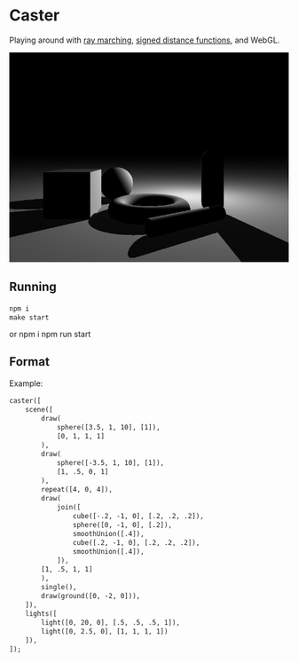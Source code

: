 # Caster

Playing around with [ray marching](http://jamie-wong.com/2016/07/15/ray-marching-signed-distance-functions/), [signed distance functions](https://en.wikipedia.org/wiki/Signed_distance_function), and WebGL.

![basic](img/screenshot.png)

## Running

    npm i
    make start

or
    npm i
    npm run start

## Format

Example:

    caster([
        scene([
            draw(
                sphere([3.5, 1, 10], [1]),
                [0, 1, 1, 1]
            ), 
            draw(
                sphere([-3.5, 1, 10], [1]),
                [1, .5, 0, 1]
            ),
            repeat([4, 0, 4]),
            draw(
                join([
                    cube([-.2, -1, 0], [.2, .2, .2]),
                    sphere([0, -1, 0], [.2]),
                    smoothUnion([.4]),
                    cube([.2, -1, 0], [.2, .2, .2]),
                    smoothUnion([.4]),
                ]),
            [1, .5, 1, 1] 
            ),
            single(),
            draw(ground([0, -2, 0])),
        ]),
        lights([
            light([0, 20, 0], [.5, .5, .5, 1]),
            light([0, 2.5, 0], [1, 1, 1, 1])
        ]),
    ]);
